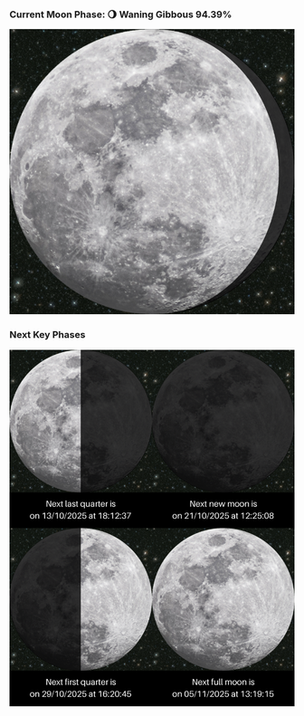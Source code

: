 ### Current Moon Phase: 🌖 Waning Gibbous 94.39%
![Moon Phase](moonphase.png)
### Next Key Phases
![Gallery](gallery.png)
